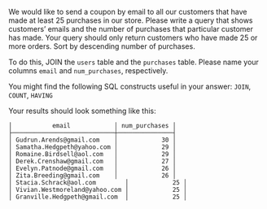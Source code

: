 We would like to send a coupon by email to all our customers that have made 
at least 25 purchases in our store. Please write a query that shows customers’ emails 
and the number of purchases that particular customer has made. Your query should 
only return customers who have made 25 or more orders. Sort by descending number
of purchases.

To do this, JOIN the `users` table and the `purchases` table. Please name your columns `email` and `num_purchases`, 
respectively.

You might find the following SQL constructs useful in your answer: `JOIN`, `COUNT`, `HAVING`

Your results should look something like this:
```
│           email            │ num_purchases │
├────────────────────────────┼───────────────┤
│ Gudrun.Arends@gmail.com    │            30 │
│ Samatha.Hedgpeth@yahoo.com │            29 │
│ Romaine.Birdsell@aol.com   │            29 │
│ Derek.Crenshaw@gmail.com   │            27 │
│ Evelyn.Patnode@gmail.com   │            26 │
│ Zita.Breeding@gmail.com    │            26 │
│ Stacia.Schrack@aol.com        │            25 │
│ Vivian.Westmoreland@yahoo.com │            25 │
│ Granville.Hedgpeth@gmail.com  │            25 │
```